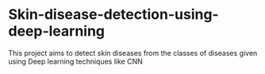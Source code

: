 # Skin-disease-detection-using-deep-learning
This project aims to detect skin diseases from the classes of diseases given using Deep learning techniques like CNN 
